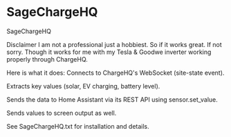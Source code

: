 # SageChargeHQ
SageChargeHQ

Disclaimer
I am not a professional just a hobbiest. So if it works great. If not sorry. Though it works for me with my Tesla & Goodwe inverter working properly through ChargeHQ.

Here is what it does:
Connects to ChargeHQ's WebSocket (site-state event).

Extracts key values (solar, EV charging, battery level).

Sends the data to Home Assistant via its REST API using sensor.set_value.

Sends values to screen output as well.


See SageChargeHQ.txt for installation and details.
